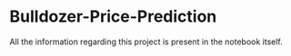 # Bulldozer-Price-Prediction
All the information regarding this project is present in the notebook itself.
